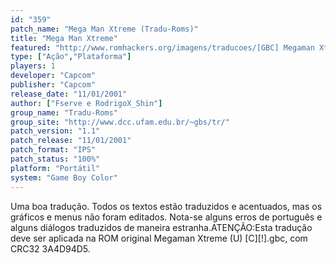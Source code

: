 ```yaml
---
id: "359"
patch_name: "Mega Man Xtreme (Tradu-Roms)"
title: "Mega Man Xtreme"
featured: "http://www.romhackers.org/imagens/traducoes/[GBC] Megaman Xtreme - Tradu-Roms - 1.png"
type: ["Ação","Plataforma"]
players: 1
developer: "Capcom"
publisher: "Capcom"
release_date: "11/01/2001"
author: ["Fserve e RodrigoX_Shin"]
group_name: "Tradu-Roms"
group_site: "http://www.dcc.ufam.edu.br/~gbs/tr/"
patch_version: "1.1"
patch_release: "11/01/2001"
patch_format: "IPS"
patch_status: "100%"
platform: "Portátil"
system: "Game Boy Color"
---
```


Uma boa tradução. Todos os textos estão traduzidos e acentuados, mas os gráficos e menus não foram editados. Nota-se alguns erros de português e alguns diálogos traduzidos de maneira estranha.ATENÇÃO:Esta tradução deve ser aplicada na ROM original Megaman Xtreme (U) [C][!].gbc, com CRC32 3A4D94D5.